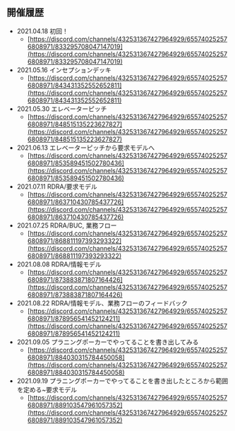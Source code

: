 ﻿## 開催履歴

- 2021.04.18 初回！
    - [https://discord.com/channels/432531367427964929/655740252576808971/833295708047147019](https://discord.com/channels/432531367427964929/655740252576808971/833295708047147019)
- 2021.05.16 インセプションデッキ
    - [https://discord.com/channels/432531367427964929/655740252576808971/843431352552652811](https://discord.com/channels/432531367427964929/655740252576808971/843431352552652811)
- 2021.05.30 エレベーターピッチ
    - [https://discord.com/channels/432531367427964929/655740252576808971/848515135223627827](https://discord.com/channels/432531367427964929/655740252576808971/848515135223627827)
- 2021.06.13 エレベーターピッチから要求モデルへ
    - [https://discord.com/channels/432531367427964929/655740252576808971/853589451502780436](https://discord.com/channels/432531367427964929/655740252576808971/853589451502780436)
- 2021.07.11 RDRA/要求モデル
    - [https://discord.com/channels/432531367427964929/655740252576808971/863710430785437726](https://discord.com/channels/432531367427964929/655740252576808971/863710430785437726)
- 2021.07.25 RDRA/BUC, 業務フロー
    - [https://discord.com/channels/432531367427964929/655740252576808971/868811197393293322](https://discord.com/channels/432531367427964929/655740252576808971/868811197393293322)
- 2021.08.08 RDRA/情報モデル
    - [https://discord.com/channels/432531367427964929/655740252576808971/873883871807164426](https://discord.com/channels/432531367427964929/655740252576808971/873883871807164426)
- 2021.08.22 RDRA/情報モデル、業務フローのフィードバック
    - [https://discord.com/channels/432531367427964929/655740252576808971/878956541452124211](https://discord.com/channels/432531367427964929/655740252576808971/878956541452124211)
- 2021.09.05 プラニングポーカーでやってることを書き出してみる
    - [https://discord.com/channels/432531367427964929/655740252576808971/884030315784450058](https://discord.com/channels/432531367427964929/655740252576808971/884030315784450058)
- 2021.09.19 プラニングポーカーでやってることを書き出したところから範囲を定める~要求モデル
    - [https://discord.com/channels/432531367427964929/655740252576808971/889103547961057352](https://discord.com/channels/432531367427964929/655740252576808971/889103547961057352)
